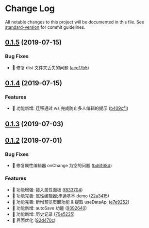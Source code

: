 # Change Log

All notable changes to this project will be documented in this file. See [standard-version](https://github.com/conventional-changelog/standard-version) for commit guidelines.

## [0.1.5](https://github.com/one-gourd/page-creator-ide/compare/v0.1.4...v0.1.5) (2019-07-15)


### Bug Fixes

* 🐛 修复 dist 文件夹丢失的问题 ([acef7b5](https://github.com/one-gourd/page-creator-ide/commit/acef7b5))



## [0.1.4](https://github.com/one-gourd/page-creator-ide/compare/v0.1.3...v0.1.4) (2019-07-15)


### Features

* 🎸 功能新增: 迁移通过 ws 完成防止多人编辑的提示 ([b409cf1](https://github.com/one-gourd/page-creator-ide/commit/b409cf1))



## [0.1.3](https://github.com/one-gourd/page-creator-ide/compare/v0.1.2...v0.1.3) (2019-07-03)



## [0.1.2](https://github.com/one-gourd/page-creator-ide/compare/v0.1.1...v0.1.2) (2019-07-01)


### Bug Fixes

* 🐛 修复属性编辑器 onChange 为空的问题 ([bd6f68d](https://github.com/one-gourd/page-creator-ide/commit/bd6f68d))


### Features

* 🎸 功能增强: 接入属性面板 ([f833704](https://github.com/one-gourd/page-creator-ide/commit/f833704))
* 🎸 功能完善: 属性编辑器;串通基本 demo ([22a3415](https://github.com/one-gourd/page-creator-ide/commit/22a3415))
* 🎸 功能完善: 新增预览页面功能 & 提取 useDataApi ([e7e9252](https://github.com/one-gourd/page-creator-ide/commit/e7e9252))
* 🎸 功能新增: autoSave 功能 ([9392640](https://github.com/one-gourd/page-creator-ide/commit/9392640))
* 🎸 功能新增: 历史记录 ([79e5225](https://github.com/one-gourd/page-creator-ide/commit/79e5225))
* 🎸 界面优化 ([92d470c](https://github.com/one-gourd/page-creator-ide/commit/92d470c))
